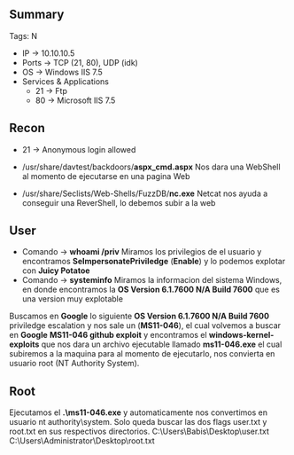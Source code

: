 ## Summary

Tags: 
N
- IP -> 10.10.10.5
- Ports -> TCP (21, 80), UDP (idk)
- OS ->  Windows IIS 7.5
- Services & Applications
    - 21 -> Ftp 
    - 80 -> Microsoft IIS 7.5
 
## Recon
- 21 -> Anonymous login allowed

- /usr/share/davtest/backdoors/**aspx_cmd.aspx**    Nos dara una WebShell al momento de ejecutarse en una pagina Web
- /usr/share/Seclists/Web-Shells/FuzzDB/**nc.exe**    Netcat nos ayuda a conseguir una ReverShell, lo debemos subir a la web

## User
- Comando -> **whoami /priv** Miramos los privilegios de el usuario y encontramos **SeImpersonatePriviledge** (**Enable**) y lo podemos explotar con **Juicy Potatoe** 
- Comando -> **systeminfo** Miramos la informacion del sistema Windows, en donde encontramos la **OS Version 6.1.7600 N/A Build 7600** que es una version muy explotable

Buscamos en **Google** lo siguiente **OS Version 6.1.7600 N/A Build 7600** priviledge escalation y nos sale un (**MS11-046**), el cual volvemos a buscar en **Google** **MS11-046 github exploit** y encontramos el **windows-kernel-exploits** que nos dara un archivo ejecutable llamado **ms11-046.exe** el cual subiremos a la maquina para al momento de ejecutarlo, nos convierta en usuario root (NT Authority System).

## Root
Ejecutamos el **.\\ms11-046.exe** y automaticamente nos convertimos en usuario nt authority\\system.
Solo queda buscar las dos flags user.txt y root.txt en sus respectivos directorios.
C:\\Users\\Babis\\Desktop\\user.txt
C:\\Users\\Administrator\\Desktop\\root.txt 